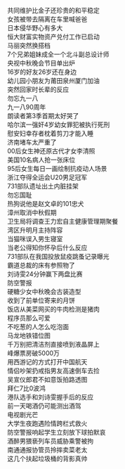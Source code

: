 共同维护比金子还珍贵的和平稳定  
女孩被带去隔离在车里喊爸爸  
日本侵华野心有多大  
恒大财富实物资产兑付工作已启动  
马丽突然换搭档  
7个兄弟姐妹成全一个北斗副总设计师  
央视中秋晚会节目单出炉  
16岁的好友26岁还在身边  
幼儿园小朋友为莆田泉州厦门加油  
突然回家时长辈的反应  
勿忘九一八  
九一八90周年  
朗读者第3季首期太好哭了  
哈尔滨一强奸4岁幼女罪犯被执行死刑  
慰安妇幸存者枕着剪刀才能入睡  
济南堵车太严重了  
00后女生神还原古代才女李清照  
美国10名病人抢一张床位  
95后女生每日一画绘制抗疫动人场景  
浙江夺得全运会U20男足冠军  
731部队遗址出土内脏挂架  
勿忘国耻  
热狗说他是赵文卓的101忠犬  
漳州取消中秋假期  
卫生局将调查王力宏自主健康管理期聚餐  
湾区升明月主持阵容  
当猫咪误入男生寝室  
当老公得知你怀孕后什么反应  
731部队在我国投放鼠疫跳蚤记录曝光  
霸道总裁的床有参照物了  
刘诗雯24分钟赢下两盘比赛  
防空警报  
硬糖少女中秋晚会古装造型  
收到了前单位寄来的月饼  
饭店从美菜网买的牛肉检测是猪肉  
程序员那么可爱  
不吃葱的人怎么吃泡面  
马龙地铁错位图  
千万别把清洁剂直接喷到液晶屏上  
峰爆票房破5000万  
用西游记的方式打开中国航天  
情侣吵架扔戒指男友高速倒车去捡  
吴宣仪郎君不如意饭拍路透图  
拜仁7比0波鸿  
港队选手和刘诗雯握手后的反应  
前一天喝酒仍可能测出酒驾  
电视剧光芒  
大学生夜跑遇险情跨栏式救火  
防空警报响起学生立刻放下球拍默哀  
酒醉男猥亵列车员威胁乘警被拘  
南通通报协管员拎摔卖菜老太  
这几个扶起垃圾桶的背影真帅  
